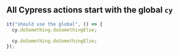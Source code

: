 ## All Cypress actions start with the global `cy`

```javascript
it("should use the global", () => {
  cy.doSomething.doSomethingElse;

  cy.doSomething.doSomethingElse;
});
```
